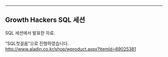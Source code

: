 ------------------------
Growth Hackers SQL 세션
------------------------

SQL 세션에서 발표한 자료.

"SQL첫걸음"으로 진행하였습니다.
http://www.aladin.co.kr/shop/wproduct.aspx?ItemId=69025381
